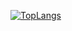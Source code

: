 [![TopLangs](https://github-readme-stats.vercel.app/api/top-langs/?username=edwardglockner&theme=dracula&layout=compact&&count-private=true)](https://github.com/edwardglockner/github-readme-stats)

<!--
**EdwardGlockner/EdwardGlockner** is a ✨ _special_ ✨ repository because its `README.md` (this file) appears on your GitHub profile.

